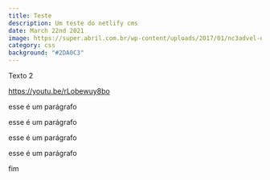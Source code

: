 ```yaml
---
title: Teste
description: Um teste do netlify cms
date: March 22nd 2021
image: https://super.abril.com.br/wp-content/uploads/2017/01/nc3advel-do-mar-jc3a1-deveria-estar-mais-alto-revela-estudo.jpg
category: css
background: "#2DA0C3"
---
```

Texto 2

<https://youtu.be/rLobewuy8bo>

esse é um parágrafo

esse é um parágrafo

esse é um parágrafo

esse é um parágrafo

fim
